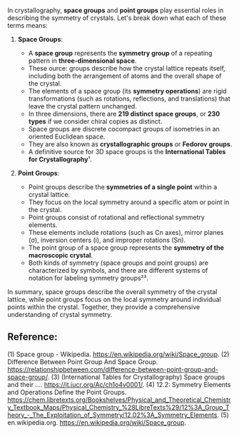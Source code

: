 In crystallography, **space groups** and **point groups** play essential roles in describing the symmetry of crystals. Let's break down what each of these terms means:

1. **Space Groups**:
   - A **space group** represents the **symmetry group** of a repeating pattern in **three-dimensional space**.
   - These ource: groups describe how the crystal lattice repeats itself, including both the arrangement of atoms and the overall shape of the crystal.
   - The elements of a space group (its **symmetry operations**) are rigid transformations (such as rotations, reflections, and translations) that leave the crystal pattern unchanged.
   - In three dimensions, there are **219 distinct space groups**, or **230 types** if we consider chiral copies as distinct.
   - Space groups are discrete cocompact groups of isometries in an oriented Euclidean space.
   - They are also known as **crystallographic groups** or **Fedorov groups**.
   - A definitive source for 3D space groups is the **International Tables for Crystallography**¹.

2. **Point Groups**:
   - Point groups describe the **symmetries of a single point** within a crystal lattice.
   - They focus on the local symmetry around a specific atom or point in the crystal.
   - Point groups consist of rotational and reflectional symmetry elements.
   - These elements include rotations (such as Cn axes), mirror planes (σ), inversion centers (i), and improper rotations (Sn).
   - The point group of a space group represents the **symmetry of the macroscopic crystal**.
   - Both kinds of symmetry (space groups and point groups) are characterized by symbols, and there are different systems of notation for labeling symmetry groups²³.

In summary, space groups describe the overall symmetry of the crystal lattice, while point groups focus on the local symmetry around individual points within the crystal. Together, they provide a comprehensive understanding of crystal symmetry. 

## Reference:
(1) Space group - Wikipedia. https://en.wikipedia.org/wiki/Space_group.
(2) Difference Between Point Group And Space Group. https://relationshipbetween.com/difference-between-point-group-and-space-group/.
(3) (International Tables for Crystallography) Space groups and their .... https://it.iucr.org/Ac/ch1o4v0001/.
(4) 12.2: Symmetry Elements and Operations Define the Point Groups. https://chem.libretexts.org/Bookshelves/Physical_and_Theoretical_Chemistry_Textbook_Maps/Physical_Chemistry_%28LibreTexts%29/12%3A_Group_Theory_-_The_Exploitation_of_Symmetry/12.02%3A_Symmetry_Elements.
(5) en.wikipedia.org. https://en.wikipedia.org/wiki/Space_group.